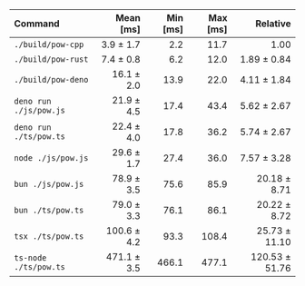 | Command                |   Mean [ms] | Min [ms] | Max [ms] |       Relative |
| :--------------------- | ----------: | -------: | -------: | -------------: |
| `./build/pow-cpp`      |   3.9 ± 1.7 |      2.2 |     11.7 |           1.00 |
| `./build/pow-rust`     |   7.4 ± 0.8 |      6.2 |     12.0 |    1.89 ± 0.84 |
| `./build/pow-deno`     |  16.1 ± 2.0 |     13.9 |     22.0 |    4.11 ± 1.84 |
| `deno run ./js/pow.js` |  21.9 ± 4.5 |     17.4 |     43.4 |    5.62 ± 2.67 |
| `deno run ./ts/pow.ts` |  22.4 ± 4.0 |     17.8 |     36.2 |    5.74 ± 2.67 |
| `node ./js/pow.js`     |  29.6 ± 1.7 |     27.4 |     36.0 |    7.57 ± 3.28 |
| `bun ./js/pow.js`      |  78.9 ± 3.5 |     75.6 |     85.9 |   20.18 ± 8.71 |
| `bun ./ts/pow.ts`      |  79.0 ± 3.3 |     76.1 |     86.1 |   20.22 ± 8.72 |
| `tsx ./ts/pow.ts`      | 100.6 ± 4.2 |     93.3 |    108.4 |  25.73 ± 11.10 |
| `ts-node ./ts/pow.ts`  | 471.1 ± 3.5 |    466.1 |    477.1 | 120.53 ± 51.76 |
